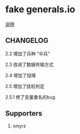 # fake generals.io

[说明](rules.md)

## CHANGELOG

2.2 增加了兵种 “伞兵”

2.3 改进了数据传输方式

2.4 增加了投降

2.5 增加了挂机判定

2.5.1 修了变量重名的bug

## Supporters

1. xmyrz

